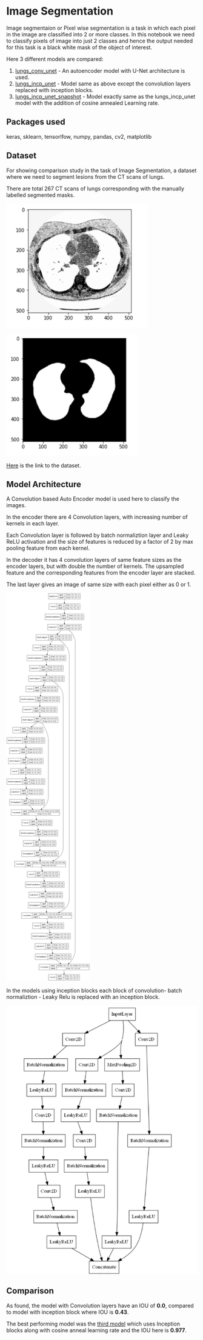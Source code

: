 # Image Segmentation

Image segmentaion or Pixel wise segmentation is a task in which each pixel in the image are classified into 2 or more classes.
In this notebook we need to classify pixels of image into just 2 classes and hence the output needed for this task is a black white mask of the object of interest.

Here 3 different models are compared:
  1.  [lungs_conv_unet](./lungs_conv_unet.ipynb) - An autoencoder model with U-Net architecture is used.
  2.  [lungs_incp_unet](./lungs_incp_unet.ipynb) - Model same as above except the convolution layers replaced with inception blocks.
  3.  [lungs_incp_unet_snapshot](./lungs_incp_unet_snapshot.ipynb) - Model exactly same as the lungs_incp_unet model with the addition of cosine annealed Learning rate. 

## Packages used

keras, sklearn, tensorlfow, numpy, pandas, cv2, matplotlib

## Dataset

For showing comparison study in the task of Image Segmentation, a dataset where we need to segment lesions from the CT scans of lungs. 

There are total 267 CT scans of lungs corresponding with the manually labelled segmented masks.

![Example Image](../Images/Image_eg.PNG)  

![Example Mask](../Images/mask_eg.PNG)

[Here](https://www.kaggle.com/kmader/finding-lungs-in-ct-data/home) is the link to the dataset.

## Model Architecture

A Convolution based Auto Encoder model is used here to classify the images.

In the encoder there are 4 Convolution layers, with increasing number of kernels in each layer. 

Each Convolution layer is followed by batch normaliztion layer and Leaky ReLU activation and the size of features is reduced by a factor of 2 by max pooling feature from each kernel.

In the decoder it has 4 convolution layers of same feature sizes as the encoder layers, but with double the number of kernels. The upsampled feature and the corresponding features from the encoder layer are stacked.

The last layer  gives an image of same size with each pixel either as 0 or 1.

![Model Architecture](../Images/model_plot_conv.png)

In the models using inception blocks each block of convolution- batch normaliztion - Leaky Relu is replaced with an inception block.

![Inception Block](../Images/Incp_block.png)

## Comparison 

As found, the model with Convolution layers have an IOU of **0.0**, compared to model with inception block where IOU is **0.43**.

The best performing model was the [third model](./lungs_incp_unet_snapshot.ipynb) which uses Inception blocks along with cosine anneal learning rate and the IOU here is **0.977**.

